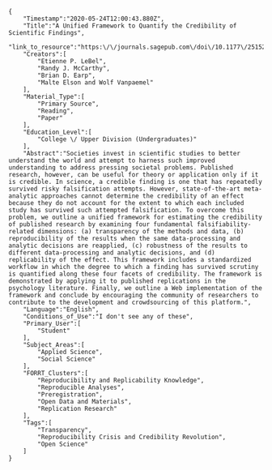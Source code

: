 
    {
        "Timestamp":"2020-05-24T12:00:43.880Z",
        "Title":"A Unified Framework to Quantify the Credibility of Scientific Findings",
        "link_to_resource":"https:\/\/journals.sagepub.com\/doi\/10.1177\/2515245918787489",
        "Creators":[
            "Etienne P. LeBel",
            "Randy J. McCarthy",
            "Brian D. Earp",
            "Malte Elson and Wolf Vanpaemel"
        ],
        "Material_Type":[
            "Primary Source",
            "Reading",
            "Paper"
        ],
        "Education_Level":[
            "College \/ Upper Division (Undergraduates)"
        ],
        "Abstract":"Societies invest in scientific studies to better understand the world and attempt to harness such improved understanding to address pressing societal problems. Published research, however, can be useful for theory or application only if it is credible. In science, a credible finding is one that has repeatedly survived risky falsification attempts. However, state-of-the-art meta-analytic approaches cannot determine the credibility of an effect because they do not account for the extent to which each included study has survived such attempted falsification. To overcome this problem, we outline a unified framework for estimating the credibility of published research by examining four fundamental falsifiability-related dimensions: (a) transparency of the methods and data, (b) reproducibility of the results when the same data-processing and analytic decisions are reapplied, (c) robustness of the results to different data-processing and analytic decisions, and (d) replicability of the effect. This framework includes a standardized workflow in which the degree to which a finding has survived scrutiny is quantified along these four facets of credibility. The framework is demonstrated by applying it to published replications in the psychology literature. Finally, we outline a Web implementation of the framework and conclude by encouraging the community of researchers to contribute to the development and crowdsourcing of this platform.",
        "Language":"English",
        "Conditions_of_Use":"I don't see any of these",
        "Primary_User":[
            "Student"
        ],
        "Subject_Areas":[
            "Applied Science",
            "Social Science"
        ],
        "FORRT_Clusters":[
            "Reproducibility and Replicability Knowledge",
            "Reproducible Analyses",
            "Preregistration",
            "Open Data and Materials",
            "Replication Research"
        ],
        "Tags":[
            "Transparency",
            "Reproducibility Crisis and Credibility Revolution",
            "Open Science"
        ]
    }
